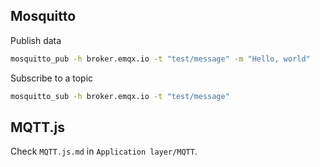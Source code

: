 ## Mosquitto

Publish data

```sh
mosquitto_pub -h broker.emqx.io -t "test/message" -m "Hello, world"
```

Subscribe to a topic

```sh
mosquitto_sub -h broker.emqx.io -t "test/message"
```

## MQTT.js

Check ``MQTT.js.md`` in ``Application layer/MQTT``.